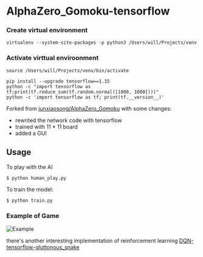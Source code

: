 # AlphaZero_Gomoku-tensorflow

### Create virtual environment
```
virtualenv --system-site-packages -p python3 /Users/will/Projects/venv
```

### Activate virttual enviroonment
```
source /Users/will/Projects/venv/bin/activate

pip install --upgrade tensorflow==1.15
python -c "import tensorflow as tf;print(tf.reduce_sum(tf.random.normal([1000, 1000])))"
python -c 'import tensorflow as tf; print(tf.__version__)'
```

Forked from [junxiaosong/AlphaZero_Gomoku](https://github.com/junxiaosong/AlphaZero_Gomoku) with some changes:  

* rewrited the network code with tensorflow
* trained with 11 * 11 board
* added a GUI

## Usage
To play with the AI

	$ python human_play.py
	
To train the model:

	$ python train.py


### Example of Game

![Example](https://github.com/zouyih/AlphaZero_Gomoku-tensorflow/blob/master/example.gif)  

there's another interesting implementation of reinforcement learning [DQN-tensorflow-gluttonous_snake](https://github.com/zouyih/DQN-tensorflow-gluttonous_snake)